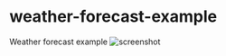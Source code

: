 # weather-forecast-example
Weather forecast example
![screenshot](https://user-images.githubusercontent.com/1092667/83351908-9e7e2600-a350-11ea-983b-5f16cbe4bd38.png)
